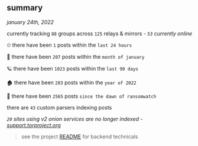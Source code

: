
## summary
_january 24th, 2022_

currently tracking `88` groups across `125` relays & mirrors - _`53` currently online_

⏲ there have been `1` posts within the `last 24 hours`

🦈 there have been `207` posts within the `month of january`

🪐 there have been `1023` posts within the `last 90 days`

🏚 there have been `203` posts within the `year of 2022`

🦕 there have been `2565` posts `since the dawn of ransomwatch`

there are `43` custom parsers indexing posts

_`20` sites using v2 onion services are no longer indexed - [support.torproject.org](https://support.torproject.org/onionservices/v2-deprecation/)_

> see the project [README](https://github.com/thetanz/ransomwatch#ransomwatch--) for backend technicals
